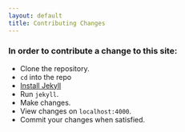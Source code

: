 ```yaml
---
layout: default
title: Contributing Changes
---
```


### In order to contribute a change to this site:

* Clone the repository.
* `cd` into the repo 
* [Install Jekyll](https://github.com/mojombo/jekyll/wiki/install)
* Run `jekyll`.
* Make changes.
* View changes on `localhost:4000`.
* Commit your changes when satisfied.

